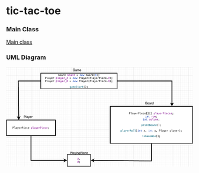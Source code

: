 # tic-tac-toe

### Main Class
[Main class](src/main/java/org/lld/Main.java)

### UML Diagram
![tic_tac_toe](/src/main/resources/tic_tac_toe.drawio.png)